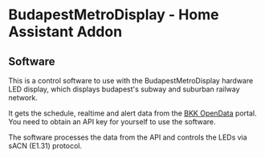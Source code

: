 # BudapestMetroDisplay - Home Assistant Addon

## Software

This is a control software to use with the BudapestMetroDisplay
hardware LED display, which displays budapest's subway and
suburban railway network.

It gets the schedule, realtime and alert data from the
[BKK OpenData](https://opendata.bkk.hu/home) portal.
You need to obtain an API key for yourself to use the software.

The software processes the data from the API and controls the LEDs
via sACN (E1.31) protocol.
